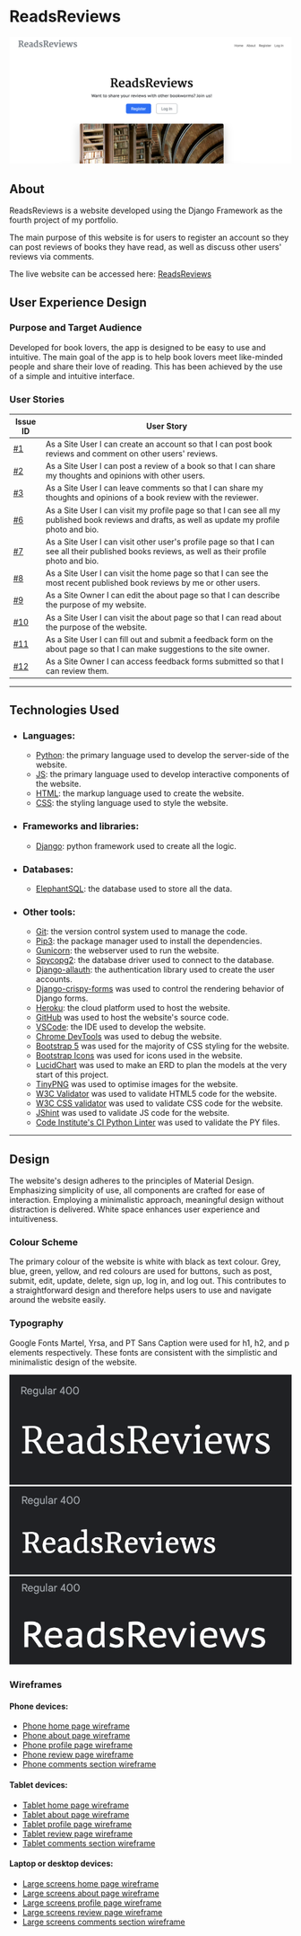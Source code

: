 # ReadsReviews

![Homepage image](documentation/homepage.png)

## About

ReadsReviews is a website developed using the Django Framework as the fourth project of my portfolio.

The main purpose of this website is for users to register an account so they can post reviews of books they have read, as well as discuss other users' reviews via comments.

The live website can be accessed here: [ReadsReviews](https://pp4-reads-reviews-6c28ac11e5b9.herokuapp.com/)

## User Experience Design

### Purpose and Target Audience

Developed for book lovers, the app is designed to be easy to use and intuitive. The main goal of the app is to help book lovers meet like-minded people and share their love of reading. This has been achieved by the use of a simple and intuitive interface.

### User Stories

| Issue ID    | User Story |
|-------------|-------------|
|[#1](https://github.com/marcgithub23/pp4-reads-reviews/issues/1)|As a Site User I can create an account so that I can post book reviews and comment on other users' reviews. |
|[#2](https://github.com/marcgithub23/pp4-reads-reviews/issues/2)|As a Site User I can post a review of a book so that I can share my thoughts and opinions with other users.|
|[#3](https://github.com/marcgithub23/pp4-reads-reviews/issues/3)|As a Site User I can leave comments so that I can share my thoughts and opinions of a book review with the reviewer.|
|[#6](https://github.com/marcgithub23/pp4-reads-reviews/issues/6)|As a Site User I can visit my profile page so that I can see all my published book reviews and drafts, as well as update my profile photo and bio.|
|[#7](https://github.com/marcgithub23/pp4-reads-reviews/issues/7)|As a Site User I can visit other user's profile page so that I can see all their published books reviews, as well as their profile photo and bio.|
|[#8](https://github.com/marcgithub23/pp4-reads-reviews/issues/8)|As a Site User I can visit the home page so that I can see the most recent published book reviews by me or other users.|
|[#9](https://github.com/marcgithub23/pp4-reads-reviews/issues/9)|As a Site Owner I can edit the about page so that I can describe the purpose of my website.|
|[#10](https://github.com/marcgithub23/pp4-reads-reviews/issues/10)|As a Site User I can visit the about page so that I can read about the purpose of the website.|
|[#11](https://github.com/marcgithub23/pp4-reads-reviews/issues/11)|As a Site User I can fill out and submit a feedback form on the about page so that I can make suggestions to the site owner.|
|[#12](https://github.com/marcgithub23/pp4-reads-reviews/issues/12)|As a Site Owner I can access feedback forms submitted so that I can review them.|


---


## Technologies Used

- ### Languages:
    
    + [Python](https://www.python.org/): the primary language used to develop the server-side of the website.
    + [JS](https://www.javascript.com/): the primary language used to develop interactive components of the website.
    + [HTML](https://developer.mozilla.org/en-US/docs/Web/HTML): the markup language used to create the website.
    + [CSS](https://developer.mozilla.org/en-US/docs/Web/css): the styling language used to style the website.

- ### Frameworks and libraries:

    + [Django](https://www.djangoproject.com/): python framework used to create all the logic.

- ### Databases:

    + [ElephantSQL](https://www.elephantsql.com/): the database used to store all the data.

- ### Other tools:

    + [Git](https://git-scm.com/): the version control system used to manage the code.
    + [Pip3](https://pypi.org/project/pip/): the package manager used to install the dependencies.
    + [Gunicorn](https://gunicorn.org/): the webserver used to run the website.
    + [Spycopg2](https://www.python.org/dev/peps/pep-0249/): the database driver used to connect to the database.
    + [Django-allauth](https://django-allauth.readthedocs.io/en/latest/): the authentication library used to create the user accounts.
    + [Django-crispy-forms](https://django-cryptography.readthedocs.io/en/latest/) was used to control the rendering behavior of Django forms.
    + [Heroku](https://www.heroku.com/): the cloud platform used to host the website.
    + [GitHub](https://github.com/) was used to host the website's source code.
    + [VSCode](https://code.visualstudio.com/): the IDE used to develop the website.
    + [Chrome DevTools](https://developer.chrome.com/docs/devtools/open/) was used to debug the website.
    + [Bootstrap 5](https://getbootstrap.com/) was used for the majority of CSS styling for the website.
    + [Bootstrap Icons](https://icons.getbootstrap.com/) was used for icons used in the website.
    + [LucidChart](https://www.lucidchart.com/) was used to make an ERD to plan the models at the very start of this project.
    + [TinyPNG](https://tinypng.com/) was used to optimise images for the website.
    + [W3C Validator](https://validator.w3.org/) was used to validate HTML5 code for the website.
    + [W3C CSS validator](https://jigsaw.w3.org/css-validator/) was used to validate CSS code for the website.
    + [JShint](https://jshint.com/) was used to validate JS code for the website.
    + [Code Institute's CI Python Linter](https://pep8ci.herokuapp.com/) was used to validate the PY files.


---


## Design

The website's design adheres to the principles of Material Design. Emphasizing simplicity of use, all components are crafted for ease of interaction. Employing a minimalistic approach, meaningful design without distraction is delivered. White space enhances user experience and intuitiveness.

### Colour Scheme

The primary colour of the website is white with black as text colour. Grey, blue, green, yellow, and red colours are used for buttons, such as post, submit, edit, update, delete, sign up, log in, and log out. This contributes to a straightforward design and therefore helps users to use and navigate around the website easily.

### Typography

Google Fonts Martel, Yrsa, and PT Sans Caption were used for h1, h2, and p elements respectively. These fonts are consistent with the simplistic and minimalistic design of the website.

![Martel typography](documentation/typography.png)
![Yrsa typography](documentation/typography2.png)
![PT Sans Caption typography](documentation/typography3.png)

### Wireframes

#### Phone devices:

- [Phone home page wireframe](documentation/phone-homepage.png)
- [Phone about page wireframe](documentation/phone-aboutpage.png)
- [Phone profile page wireframe](documentation/phone-profilepage.png)
- [Phone review page wireframe](documentation/phone-reviewpage.png)
- [Phone comments section wireframe](documentation/phone-commentsection.png)

#### Tablet devices:

- [Tablet home page wireframe](documentation/tablet-homepage.png)
- [Tablet about page wireframe](documentation/tablet-aboutpage.png)
- [Tablet profile page wireframe](documentation/tablet-profilepage.png)
- [Tablet review page wireframe](documentation/tablet-reviewpage.png)
- [Tablet comments section wireframe](documentation/tablet-commentsection.png)

#### Laptop or desktop devices:

- [Large screens home page wireframe](documentation/large-homepage.png)
- [Large screens about page wireframe](documentation/large-aboutpage.png)
- [Large screens profile page wireframe](documentation/large-profilepage.png)
- [Large screens review page wireframe](documentation/large-reviewpage.png)
- [Large screens comments section wireframe](documentation/large-commentsection.png)